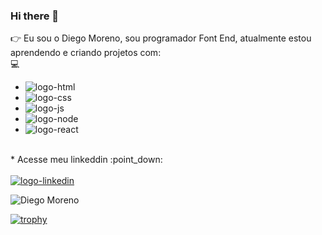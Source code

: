 ### Hi there 👋

:point_right: Eu sou o Diego Moreno, sou programador Font End, atualmente estou aprendendo e criando projetos com:
<br>
:computer:
<br>
   - <img src="https://img.shields.io/badge/HTML5-E34F26?style=for-the-badge&logo=html5&logoColor=white" alt="logo-html"/>
   - <img src="https://img.shields.io/badge/CSS3-1572B6?style=for-the-badge&logo=css3&logoColor=white" alt="logo-css"/>
   - <img src="https://img.shields.io/badge/JavaScript-323330?style=for-the-badge&logo=javascript&logoColor=F7DF1E" alt="logo-js"/>
   - <img src="https://img.shields.io/badge/Node.js-43853D?style=for-the-badge&logo=node.js&logoColor=white" alt="logo-node"/>
   - <img src="https://img.shields.io/badge/react-1572B6?style=for-the-badge&logo=react&logoColor=white" alt="logo-react"/>
  <br>
  * Acesse meu linkeddin :point_down:
<br>
<br>
    <a  href="https://www.linkedin.com/in/diego-ricardo-moreno/"><img src="https://img.shields.io/badge/LinkedIn-0077B5?style=for-the-badge&logo=linkedin&logoColor=white" alt="logo-linkedin"/><a/>

 
  ![Diego Moreno](https://github-readme-stats.vercel.app/api?username=didiego10&show_icons=true&theme=transparent)

  

[![trophy](https://github-profile-trophy.vercel.app/?username=didiego10&theme=onedark)](https://github.com/ryo-ma/github-profile-trophy)
 

